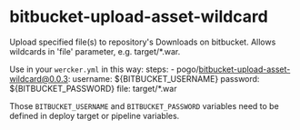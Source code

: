 bitbucket-upload-asset-wildcard
===============================

Upload specified file(s) to repository's Downloads on bitbucket.
Allows wildcards in 'file' parameter, e.g. target/*.war.

Use in your `wercker.yml` in this way:
    steps:
        - pogo/bitbucket-upload-asset-wildcard@0.0.3:
            username: ${BITBUCKET_USERNAME}
            password: ${BITBUCKET_PASSWORD}
            file: target/*.war

Those `BITBUCKET_USERNAME` and `BITBUCKET_PASSWORD` variables need to
be defined in deploy target or pipeline variables.
